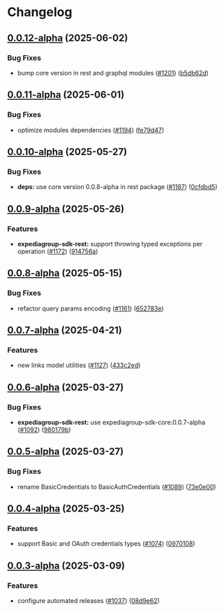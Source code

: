 # Changelog

## [0.0.12-alpha](https://github.com/ExpediaGroup/expediagroup-java-sdk/compare/expediagroup-sdk-rest-v0.0.11-alpha...expediagroup-sdk-rest-v0.0.12-alpha) (2025-06-02)


### Bug Fixes

* bump core version in rest and graphql modules ([#1201](https://github.com/ExpediaGroup/expediagroup-java-sdk/issues/1201)) ([b5db62d](https://github.com/ExpediaGroup/expediagroup-java-sdk/commit/b5db62d6f3e0a69d567064bec5676c79f375d17e))

## [0.0.11-alpha](https://github.com/ExpediaGroup/expediagroup-java-sdk/compare/expediagroup-sdk-rest-v0.0.10-alpha...expediagroup-sdk-rest-v0.0.11-alpha) (2025-06-01)


### Bug Fixes

* optimize modules dependencies ([#1194](https://github.com/ExpediaGroup/expediagroup-java-sdk/issues/1194)) ([fe79d47](https://github.com/ExpediaGroup/expediagroup-java-sdk/commit/fe79d47cf9f3b5079369b842274313588108822f))

## [0.0.10-alpha](https://github.com/ExpediaGroup/expediagroup-java-sdk/compare/expediagroup-sdk-rest-v0.0.9-alpha...expediagroup-sdk-rest-v0.0.10-alpha) (2025-05-27)


### Bug Fixes

* **deps:** use core version 0.0.8-alpha in rest package ([#1187](https://github.com/ExpediaGroup/expediagroup-java-sdk/issues/1187)) ([0cfdbd5](https://github.com/ExpediaGroup/expediagroup-java-sdk/commit/0cfdbd505854f181cc5898656e3400b37751b9f6))

## [0.0.9-alpha](https://github.com/ExpediaGroup/expediagroup-java-sdk/compare/expediagroup-sdk-rest-v0.0.8-alpha...expediagroup-sdk-rest-v0.0.9-alpha) (2025-05-26)


### Features

* **expediagroup-sdk-rest:** support throwing typed exceptions per operation ([#1172](https://github.com/ExpediaGroup/expediagroup-java-sdk/issues/1172)) ([914756a](https://github.com/ExpediaGroup/expediagroup-java-sdk/commit/914756ac4e3721642df08661cc679a3067931da2))

## [0.0.8-alpha](https://github.com/ExpediaGroup/expediagroup-java-sdk/compare/expediagroup-sdk-rest-v0.0.7-alpha...expediagroup-sdk-rest-v0.0.8-alpha) (2025-05-15)


### Bug Fixes

* refactor query params encoding ([#1161](https://github.com/ExpediaGroup/expediagroup-java-sdk/issues/1161)) ([652783e](https://github.com/ExpediaGroup/expediagroup-java-sdk/commit/652783e959c9d0e499101d9bb3aade7fa29b24d6))

## [0.0.7-alpha](https://github.com/ExpediaGroup/expediagroup-java-sdk/compare/expediagroup-sdk-rest-v0.0.6-alpha...expediagroup-sdk-rest-v0.0.7-alpha) (2025-04-21)


### Features

* new links model utilities ([#1127](https://github.com/ExpediaGroup/expediagroup-java-sdk/issues/1127)) ([433c2ed](https://github.com/ExpediaGroup/expediagroup-java-sdk/commit/433c2ed397921f2918b559786f83f21b57d83280))

## [0.0.6-alpha](https://github.com/ExpediaGroup/expediagroup-java-sdk/compare/expediagroup-sdk-rest-v0.0.5-alpha...expediagroup-sdk-rest-v0.0.6-alpha) (2025-03-27)


### Bug Fixes

* **expediagroup-sdk-rest:** use expediagroup-sdk-core:0.0.7-alpha  ([#1092](https://github.com/ExpediaGroup/expediagroup-java-sdk/issues/1092)) ([980179b](https://github.com/ExpediaGroup/expediagroup-java-sdk/commit/980179ba66d320072b7baa2eda43aecdb34a3f6a))

## [0.0.5-alpha](https://github.com/ExpediaGroup/expediagroup-java-sdk/compare/expediagroup-sdk-rest-v0.0.4-alpha...expediagroup-sdk-rest-v0.0.5-alpha) (2025-03-27)


### Bug Fixes

* rename BasicCredentials to BasicAuthCredentials ([#1089](https://github.com/ExpediaGroup/expediagroup-java-sdk/issues/1089)) ([73e0e00](https://github.com/ExpediaGroup/expediagroup-java-sdk/commit/73e0e005687abf4cba360e599afd60b6af5d3c2a))

## [0.0.4-alpha](https://github.com/ExpediaGroup/expediagroup-java-sdk/compare/expediagroup-sdk-rest-v0.0.3-alpha...expediagroup-sdk-rest-v0.0.4-alpha) (2025-03-25)


### Features

* support Basic and OAuth credentials types ([#1074](https://github.com/ExpediaGroup/expediagroup-java-sdk/issues/1074)) ([0970108](https://github.com/ExpediaGroup/expediagroup-java-sdk/commit/097010870fb4fb17c53f9d5b87d30f0b43e3658a))

## [0.0.3-alpha](https://github.com/ExpediaGroup/expediagroup-java-sdk/compare/expediagroup-sdk-rest-v0.0.2-alpha...expediagroup-sdk-rest-v0.0.3-alpha) (2025-03-09)


### Features

* configure automated releases ([#1037](https://github.com/ExpediaGroup/expediagroup-java-sdk/issues/1037)) ([08d9e62](https://github.com/ExpediaGroup/expediagroup-java-sdk/commit/08d9e62be599f2daa65f3998457911c01f1f51d2))
